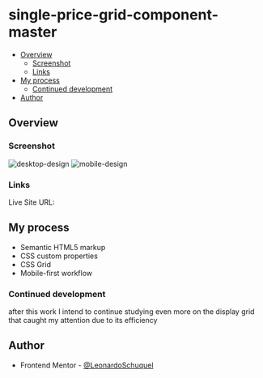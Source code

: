 # single-price-grid-component-master

- [Overview](#overview)
  - [Screenshot](#screenshot)
  - [Links](#links)
- [My process](#my-process)
  - [Continued development](#continued-development)
- [Author](#author)

## Overview

### Screenshot

![desktop-design](https://user-images.githubusercontent.com/110574761/198083774-c424eb87-5db0-447e-adbb-5f1170e92195.png)
![mobile-design](https://user-images.githubusercontent.com/110574761/198083781-6646ab58-144a-4e1b-9141-df616644f29c.png)

### Links

Live Site URL:

## My process

- Semantic HTML5 markup
- CSS custom properties
- CSS Grid
- Mobile-first workflow

### Continued development

after this work I intend to continue studying even more on the display grid that caught my attention due to its efficiency

## Author

- Frontend Mentor - [@LeonardoSchuquel](https://www.frontendmentor.io/profile/yourusername)
